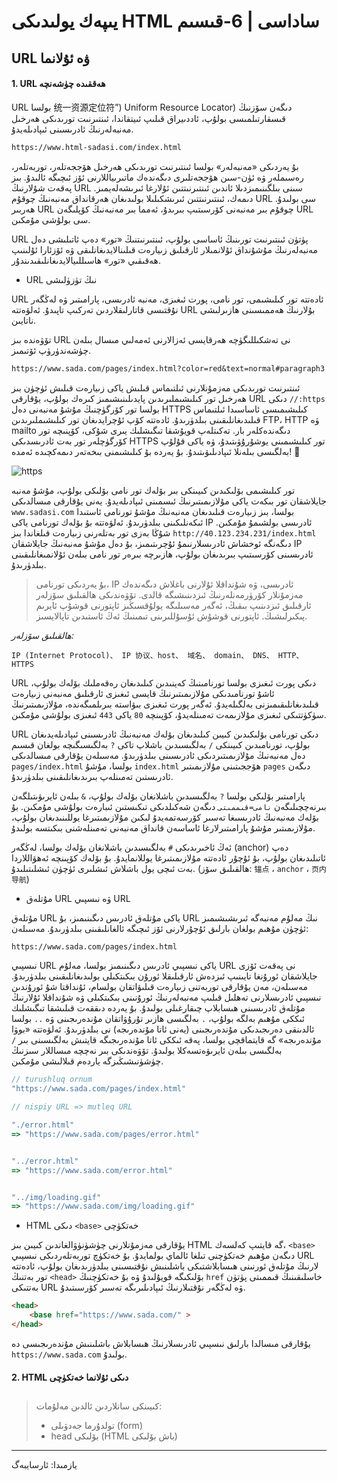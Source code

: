 # يىپەك يولىدىكى HTML ساداسى | 6-قىسىم

## URL ۋە ئۇلانما



#### 1. URL ھەققىدە چۈشەنچە



URL بولسا 统一资源定位符”) Uniform Resource Locator)  دىگەن سۆزنىڭ قىسقارتىلمىسى بولۇپ، ئاددىيراق قىلىپ ئىيتقاندا، ئىنتىرنىت تورىدىكى ھەرخىل مەنبەلەرنىڭ ئادرىسىنى ئىپادىلەيدۇ. 

```markdown
https://www.html-sadasi.com/index.html
```



بۇ يەردىكى «مەنبەلەر» بولسا ئىنتىرنىت تورىدىكى ھەرخىل ھۆججەتلەر، توربەتلەر، رەسىملەر ۋە ئۈن-سىن ھۆججەتلىرى دىگەندەك ماتىرىياللارنى ئۆز ئىچىگە ئالىدۇ. بىز پەقەت شۇلارنىڭ URL سىنى بىلگىنىمىزدىلا ئاندىن ئىنتىرنىتتىن ئۇلارغا ئىرىشەلەيمىز. دىمەك، ئىنتىرنىتتىن ئىرىشكىلىلا بولىدىغان ھەرقانداق مەنبەنىڭ چوقۇم URL سى بولىدۇ. ھەربىر URL چوقۇم بىر مەنبەنى كۆرسىتىپ بىرىدۇ، ئەمما بىر مەنبەنىڭ كۆپلىگەن URL سى بولۇشى مۇمكىن.

URL پۈتۈن ئىنتىرنىت تورىنىڭ ئاساسى بولۇپ، ئىنتىرنىتنىڭ «تور» دەپ ئاتىلىشى دەل مەنبەلەرنىڭ مۇشۇنداق ئۇلانمىلار ئارقىلىق زىيارەت قىلىنالايدىغانلىقى ۋە ئۆزئارا ئۇلىنىپ ھەقىقىي «تور» ھاسىللىيالايدىغانلىقىدىندۇر.



* URL نىڭ تۈزۈلىشى

URL ئادەتتە تور كىلىشىمى، تور نامى، پورت ئىغىزى، مەنبە ئادرىسى، پارامىتىر ۋە لەڭگەر نۇقتىسى قاتارلىقلاردىن تەركىپ تاپىدۇ. ئەلۋەتتە URL بۇلارنىڭ ھەممىسىنى ھازىرلىشى ناتايىن.

تۆۋەندە بىز URL نى تەشكىللىگۈچە ھەرقايسى ئەزالارنى ئەمەلىي مىسال بىلەن چۈشەندۈرۈپ ئۆتىمىز.

```markdown
https://www.sada.com/pages/index.html?color=red&text=normal#paragraph3
```

 

ئىنتىرنىت تورىدىكى مەزمۇنلارنى ئىلتىماس قىلىش ياكى زىيارەت قىلىش ئۈچۈن بىز ھەرخىل تور كىلىشىملىرىدىن پايدىلىنىشىمىز كىرەك بولۇپ، يۇقارقى URL دىكى `//:https`  بولسا تور كۆرگۈچنىڭ مۇشۇ مەنبەنى دەل HTTPS كىلىشىمىسى ئاساسىدا ئىلتىماس قىلىدىغانلىقىنى بىلدۈرىدۇ. ئادەتتە كۆپ ئۇچرايدىغان تور كىلىشىملىرىدىن  FTP، HTTP ۋە mailto دىگەندەكلەر بار. تەكىتلەپ قويۇشقا تىگىشلىك يىرى شۇكى، كۆپنىچە تور كۆرگۈچلەر تور بەت ئادرىسدىكى HTTPS تور كىلىشىمىنى يوشۇرۇۋىتىدۇ، ۋە ياكى قۇلۇپ بەلگىسى بىلەنلا ئىپادىلىۋىتىدۇ. بۇ يەردە بۇ كىلىشىمنى بىخەتەر دىمەكچىدە ئەمدە!  :closed_lock_with_key:

![https](/Users/abuduwail/Desktop/personal/html-sadasi/img/https-lock.png)



تور كىلىشىمى بۆلىكىدىن كىيىنكى بىر بۆلەك تور نامى بۆلىكى بولۇپ، مۇشۇ مەنبە جايلاشقان تور بىكەت ياكى مۇلازىمىتىرنىڭ ئىسمىنى ئىپادىلەيدۇ. يەنى يۇقارقى مىسالدىكى `www.sadasi.com` بولسا، بىز زىيارەت قىلىدىغان مەنبەنىڭ مۇشۇ تورنامى ئاستىدا ئىكەنلىكىنى بىلدۈرىدۇ. ئەلۋەتتە بۇ بۆلەك تورنامى ياكى IP ئادرىسى بولشىمۇ مۇمكىن. شۇڭا بەزى تور بەتلەرنى زىيارەت قىلغاندا بىز `http://40.123.234.231/index.html`  دىگەنگە ئوخشاش ئادرىسلارنىمۇ ئۇچرىتىمىز، بۇ دەل مۇشۇ مەنبەنىڭ جايلاشقان IP ئادرىسىنى كۆرسىتىپ بىرىدىغان بولۇپ، ھازىرچە بىرەر تور نامى بىلەن ئۇلانمىغانلىقىنى بىلدۈرىدۇ. 

> بۇ يەردىكى تورنامى، IP ئادرىسى، ۋە شۇنداقلا ئۇلارنى باغلاش دىگەندەك مەزمۇنلار كۆرۈرمەنلەرنىڭ ئىزدىنىشىگە قالدى. تۆۋەندىكى ھالقىلىق سۆزلەر ئارقىلىق ئىزدىنىپ بىقىڭ، ئەگەر مەسىلىگە يولۇقسىڭىز ئاپتورنى قوشۇپ ئايرىم پىكىرلىشىڭ. ئاپتورنى قوشۇش ئۇسۇللىرىنى تىمىنىڭ ئەڭ ئاستىدىن تاپالايسىز.

*ھالقىلىق سۆزلەر:*

```
IP (Internet Protocol)、 IP 协议、host、 域名、 domain、 DNS、 HTTP、 HTTPS 
```



URL دىكى پورت ئىغىزى بولسا تورنامىنىڭ كەينىدىن كىلىدىغان رەقەملىك بۆلەك بولۇپ، ئاشۇ تورنامىدىكى مۇلازىمىتىرنىڭ قايسى ئىغىزى ئارقىلىق مەنبەنى زىيارەت قىلىدىغانلىقىمىزنى بەلگىلەيدۇ. ئەگەر پورت ئىغىزى بىۋاستە بىرىلمىگەندە، مۇلازىمىتىرنىڭ سۈكۈتتىكى ئىغىزى مۇلازىمەت تەمىنلەيدۇ، كۆپىنچە `80` ياكى `443` ئىغىزى بولۇشى مۇمكىن.



URL دىكى تورنامى بۆلىكىدىن كىيىن كىلىدىغان بۆلەك مەنبەنىڭ ئادرىسىنى ئىپادىلەيدىغان بولۇپ، تورنامىدىن كىيىنكى `/` بەلگىسىدىن باشلاپ تاكى `?` بەلگىسىگىچە بولغان قىسىم دەل مەنبەنىڭ مۇلازىمىتىردىكى ئادرىسىنى بىلدۈرىدۇ. مەسىلەن يۇقارقى مىسالدىكى `pages/index.html` بولسا، مۇشۇ `index.html` ھۆججىتىنى مۇلازىمىتىر `pages` دىگەن ئادرىستىن  تەمىنلەپ بىرىدىغانلىقىنى بىلدۈرىدۇ.



پارامىتىر بۆلىكى بولسا `?` بەلگىسىدىن باشلانغان بۆلەك بولۇپ،   `&` بىلەن ئايرىۋىتىلگەن بىرنەچچىلىگەن  `نامى=قىممىتى` دىگەن شەكىلدىكى تىكىستىن ئىبارەت بولۇشى مۇمكىن. بۇ بۆلەك مەنبەنىڭ ئادرىسىغا تەسىر كۆرسەتمەيدۇ لىكىن مۇلازىمىتىرغا يوللىنىدىغان بولۇپ، مۇلازىمىتىر مۇشۇ پارامىتىرلارغا ئاساسەن قانداق مەنبەنى تەمىنلەشنى بىكىتسە بولىدۇ.



ئەڭ ئاخىرىدىكى `#` بەلگىسىدىن باشلانغان بۆلەك بولسا، لەڭگەر (anchor)  دەپ ئاتىلىدىغان بولۇپ، بۇ ئۇچۇر ئادەتتە مۇلازىمىتىرغا يوللانمايدۇ. بۇ بۆلەك كۆپىنچە ئەھۋاللاردا  بەت ئىچى يول باشلاش ئىشلىرى ئۈچۈن ئىشلىتىلىدۇ. (ھالقىلىق سۆز: `锚点` ، `anchor` ، `页内导航`)



* مۇتلەق URL ۋە نىسپىي URL



مۇتلەق URL ياكى مۇتلەق ئادرىس دىگىنىمىز، بۇ URL نىڭ مەلۇم مەنبەگە ئىرىشىشىمىز ئۈچۈن مۇھىم بولغان بارلىق ئۇچۇرلارنى ئۆز ئىچىگە ئالغانلىقىنى بىلدۈرىدۇ. مەسىلەن:

```markdown
https://www.sada.com/pages/index.html
```



نىسپىي URL ياكى نىسپىي ئادرىس دىگىنىمىز بولسا، مەلۇم URL نى پەقەت ئۆزى جايلاشقان ئورۇنغا تايىنىپ ئىزدەش ئارقىلىقلا ئورۇن بىكىتكىلى بولىدىغانلىقىنى بىلدۈرىدۇ. مەسىلەن، مەن يۇقارقى توربەتنى زىيارەت قىلىۋاتقان بولسام، ئۇنداقتا شۇ ئورۇندىن نىسپىي ئادرىسلارنى تەھلىل قىلىپ مەنبەلەرنىڭ ئورۇنىنى بىكىتكىلى ۋە شۇنداقلا ئۇلارنىڭ مۇتلەق ئادرىسىنى ھىسابلاپ چىقارغىلى بولىدۇ. بۇ يەردە دىققەت قىلىشقا تىگىشلىك ئىككى مۇھىم بەلگە بولۇپ، `.`  بەلگىسى ھازىر تۇرۇۋاتقان مۇندەرىجىنى ۋە `..` بولسا ئالدىنقى دەرىجىدىكى مۇندەرىجىنى (يەنى ئاتا مۇندەرىجە) نى بىلدۈرىدۇ. ئەلۋەتتە «بوۋا مۇندەرىجە» گە قايتماقچى بولسا، پەقە ئىككى ئاتا مۇندەرىجىگە قايتىش بەلگىسىنى بىر `/`  بەلگىسى بىلەن ئايرىۋەتسەكلا بولىدۇ. تۆۋەندىكى بىر نەچچە مىساللار سىزنىڭ چۈشۈنىشىڭىزگە ياردەم قىلالىشى مۇمكىن.

```javascript
// turushluq ornum
"https://www.sada.com/pages/index.html"

// nispiy URL => mutleq URL

"./error.html" 
=> "https://www.sada.com/pages/error.html"


"../error.html" 
=> "https://www.sada.com/error.html"


"../img/loading.gif" 
=> "https://www.sada.com/img/loading.gif"

```



* HTML دىكى `<base>` خەتكۈچى

يۇقارقى مەزمۇنلارنى چۈشۈنۈۋالغاندىن كىيىن بىز HTML گە قايتىپ كەلسەك، `<base>` دىگەن مۇھىم خەتكۈچنى تىلغا ئالماي بولمايدۇ. بۇ خەتكۈچ توربەتلەردىكى نىسپىي URL لارنىڭ مۇتلەق ئورنىنى ھىسابلاشتىكى باشلىنىش نۇقتىسىنى بىلدۈرىدىغان بولۇپ، ئادەتتە تور بەتنىڭ `<head>` بۆلىكىگە قويۇلىدۇ ۋە بۇ خەتكۈچنىڭ `href` خاسلىقىنىڭ قىممىتى پۈتۈن بەتتىكى URL ۋە لەڭگەر نۇقتىلارنىڭ ئىپادىلىرىگە تەسىر كۆرسىتىدۇ.

```html
<head>
	<base href="https://www.sada.com/" >
</head>
```

  يۇقارقى مىسالدا بارلىق نىسپىي ئادرىسلارنىڭ ھىسابلاش باشلىنىش مۇندەرىجىسى دە `https://www.sada.com` بولىدۇ.



#### 2. HTML دىكى ئۇلانما خەتكۈچى



## 

> كىيىنكى سانلاردىن ئالدىن مەلۇمات:
>
> * تولدۇرما جەدۋىلى (form)
> * head بۆلىكى (HTML باش بۆلىكى)

---

يازمىدا: ئارسايبەگ

